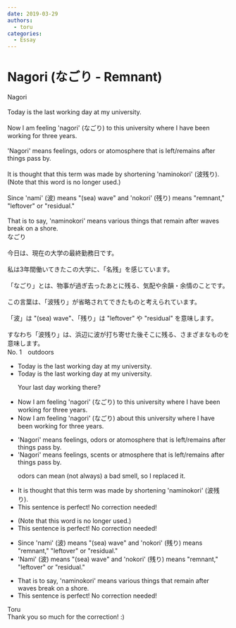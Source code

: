 ```yaml
---
date: 2019-03-29
authors:
  - toru
categories:
  - Essay
---
```


<h1 id="subject_show">Nagori (なごり - Remnant)</h1>
<div class="date" hidden>Mar 29, 2019 06:55</div>
<div id="post"><div id="body_show_ori">
Nagori<br/><br/>Today is the last working day at my university.<br/><br/>Now I am feeling 'nagori' (なごり) to this university where I have been working for three years.<br/><br/>'Nagori' means feelings, odors or atomosphere that is left/remains after things pass by.<br/><br/>It is thought that this term was made by shortening 'naminokori' (波残り).  (Note that this word is no longer used.)<br/><br/>Since 'nami' (波) means "(sea) wave" and 'nokori' (残り) means "remnant," "leftover" or "residual."<br/><br/>That is to say, 'naminokori' means various things that remain after waves break on a shore.
</div></div>

<!-- more -->

<div id="post_ja"><div id="body_show_mo">
なごり<br/><br/>今日は、現在の大学の最終勤務日です。<br/><br/>私は3年間働いてきたこの大学に、「名残」を感じています。<br/><br/>「なごり」とは、物事が過ぎ去ったあとに残る、気配や余韻・余情のことです。<br/><br/>この言葉は、「波残り」が省略されてできたものと考えられています。<br/><br/>「波」は "(sea) wave"、「残り」は "leftover" や "residual" を意味します。<br/><br/>すなわち「波残り」は、浜辺に波が打ち寄せた後そこに残る、さまざまなものを意味します。
</div></div>
<div id="block"><div class="first_name"> No. 1　<span class="just_name">outdoors</span></div><div id="block2">
<ul class="correction_field">
<li class="incorrect">Today is the last working day at my university.</li>
<li class="corrected correct">
Today is the last working day at my university.
<p class="correction_comment">Your last day working there?</p>
</li>
</ul>
<ul class="correction_field">
<li class="incorrect">Now I am feeling 'nagori' (なごり) to this university where I have been working for three years.</li>
<li class="corrected correct">
Now I am feeling 'nagori' (なごり) <span class="f_blue">about</span> this university where I have been working for three years.
</li>
</ul>
<ul class="correction_field">
<li class="incorrect">'Nagori' means feelings, odors or atomosphere that is left/remains after things pass by.</li>
<li class="corrected correct">
'Nagori' means feelings, <span class="f_blue">scents</span> or atmosphere that is left/remains after things pass by.
<p class="correction_comment">odors can mean (not always) a bad smell, so I replaced it.</p>
</li>
</ul>
<ul class="correction_field">
<li class="incorrect">It is thought that this term was made by shortening 'naminokori' (波残り).</li>
<li class="corrected perfect">This sentence is perfect! No correction needed!</li>
</ul>
<ul class="correction_field">
<li class="incorrect">(Note that this word is no longer used.)</li>
<li class="corrected perfect">This sentence is perfect! No correction needed!</li>
</ul>
<ul class="correction_field">
<li class="incorrect">Since 'nami' (波) means "(sea) wave" and 'nokori' (残り) means "remnant," "leftover" or "residual."</li>
<li class="corrected correct">
 'Nami' (波) means "(sea) wave" and 'nokori' (残り) means "remnant," "leftover" or "residual."
</li>
</ul>
<ul class="correction_field">
<li class="incorrect">That is to say, 'naminokori' means various things that remain after waves break on a shore.</li>
<li class="corrected perfect">This sentence is perfect! No correction needed!</li>
</ul>
</div><div class="name"><span class="just_name">Toru</span><br>
Thank you so much for the correction! :)
</div>
</div>
